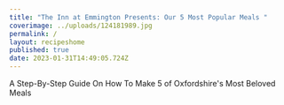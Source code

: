 ```yaml
---
title: "The Inn at Emmington Presents: Our 5 Most Popular Meals "
coverimage: ../uploads/124181989.jpg
permalink: /
layout: recipeshome
published: true
date: 2023-01-31T14:49:05.724Z
---
```


A﻿ Step-By-Step Guide On How To Make 5 of Oxfordshire's Most Beloved Meals 
